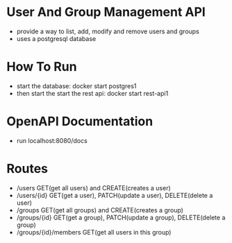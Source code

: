 # User And Group Management API
- provide a way to list, add, modify and remove users and groups
- uses a postgresql database
# How To Run
- start the database: docker start postgres1
- then start the start the rest api: docker start rest-api1
# OpenAPI Documentation
- run localhost:8080/docs
# Routes
- /users GET(get all users) and CREATE(creates a user)
- /users/{id} GET(get a user), PATCH(update a user), DELETE(delete a user)
- /groups GET(get all groups) and CREATE(creates a group)
- /groups/{id} GET(get a group), PATCH(update a group), DELETE(delete a group)
- /groups/{id}/members GET(get all users in this group)
